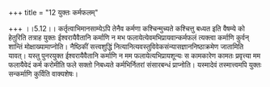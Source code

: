 +++
title = "12 युक्तः कर्मफलम्"

+++
।।5.12।। कर्तृत्वाभिमानसाम्येऽपि तेनैव कर्मणा कश्चिन्मुच्यते कश्चित्तु
बध्यत इति वैषम्ये को हेतुरिति तत्राह युक्तः ईश्वरायैवैतानि कर्माणि न मभ
फलायेत्येवमभिप्रायवान्कर्मफलं त्यक्त्वा कर्माणि कुर्वन् शान्तिं
मोक्षाख्यामाप्नोति। नैष्ठिकीं सत्त्वशुद्धिं
नित्यानित्यवस्तुविवेकसंन्यासज्ञाननिष्ठाक्रमेण जातामिति यावत्। यस्तु
पुनरयुक्त ईश्वरायैवैतानि कर्माणि न मम फलायेत्यभिप्रायशून्यः स कामकारेण
कामतः प्रवृत्त्या मम फलायैवेदं कर्म करोमीति फले सक्तो निबध्यते
कर्मभिर्नितरां संसारबन्धं प्राप्नोति। यस्मादेवं तस्मात्त्वमपि युक्तः
सन्कर्माणि कुर्विति वाक्यशेषः।
